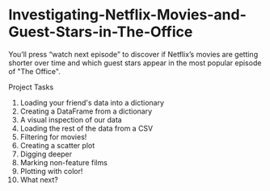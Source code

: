 # Investigating-Netflix-Movies-and-Guest-Stars-in-The-Office
You’ll press “watch next episode” to discover if Netflix’s movies are getting shorter over time and which guest stars appear in the most popular episode of "The Office".

Project Tasks
1. Loading your friend's data into a dictionary
2. Creating a DataFrame from a dictionary
3. A visual inspection of our data
4. Loading the rest of the data from a CSV
5. Filtering for movies!
6. Creating a scatter plot
7. Digging deeper
8. Marking non-feature films
9. Plotting with color!
10. What next?
